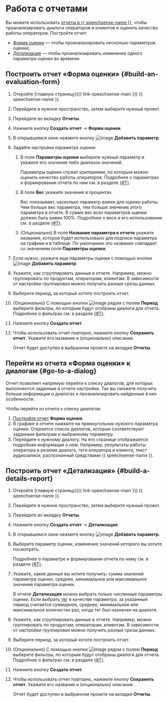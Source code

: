 # Работа с отчетами

Вы можете использовать [отчеты в {{ speechsense-name }}](../../concepts/reports/index.md), чтобы проанализировать диалоги операторов и клиентов и оценить качество работы операторов. Постройте отчет:

* [Форма оценки](#build-an-evaluation-form) — чтобы проанализировать несколько параметров оценки;
* [Детализация](#build-a-details-report) — чтобы проанализировать изменение одного параметра оценки во времени.

## Построить отчет «Форма оценки» {#build-an-evaluation-form}

1. Откройте [главную страницу]({{ link-speechsense-main }}) {{ speechsense-name }}.
1. Перейдите в нужное пространство, затем выберите нужный проект.
1. Перейдите во вкладку **Отчеты**.
1. Нажмите кнопку **Создать отчет** → **Форма оценки**.
1. В открывшемся окне нажмите кнопку ![image](../../../_assets/console-icons/plus.svg) **Добавить параметр**.
1. Задайте настройки параметра оценки:

   1. В поле **Параметры оценки** выберите нужный параметр и укажите его значение либо диапазон значений.

      Параметры оценки служат критериями, по которым можно оценить качество работы операторов. Подробнее о параметрах и формировании отчета по ним см. в разделе [{#T}](../../concepts/reports/evaluation-form.md#parameters).

   1. В поле **Вес** укажите значение в процентах.

      Вес показывает, насколько параметр важен для оценки работы. Чем больше вес параметра, тем больше значение этого параметра в отчете. В сумме вес всех параметров оценки должен быть равен 100%. Подробнее о весе и его использовании см. в разделе [{#T}](../../concepts/reports/evaluation-form.md#weight).

   1. (Опционально) В поле **Название параметра в отчете** укажите название, которое будет использовано для подписи параметра на графике и в таблице. По умолчанию это название совпадает со значением поля **Параметры оценки**.

1. Если нужно, укажите еще параметры оценки с помощью кнопки ![image](../../../_assets/console-icons/plus.svg) **Добавить параметр**.
1. Укажите, как сгруппировать данные в отчете. Например, можно группировать по продуктам, операторам, клиентам. В зависимости от настройки группировки можно получить разные срезы данных.
1. Выберите период, за который хотите построить отчет.
1. (Опционально) С помощью кнопки ![image](../../../_assets/console-icons/plus.svg) рядом с полем **Период** выберите фильтры, по которым будут отобраны диалоги для отчета. Подробнее о фильтрах см. в разделе [{#T}](../../concepts/reports/evaluation-form.md#filters).
1. Нажмите кнопку **Создать отчет**.
1. Чтобы использовать отчет повторно, нажмите кнопку **Сохранить отчет**. Укажите его название и (опционально) описание.

   Отчет будет доступен в выбранном проекте на вкладке **Отчеты**.

## Перейти из отчета «Форма оценки» к диалогам {#go-to-a-dialog}

Отчет позволяет напрямую перейти к списку диалогов, для которых выполняются заданные в отчете настройки. Так вы сможете получить больше информации о диалогах и проанализировать найденные в них особенности.

Чтобы перейти из отчета к списку диалогов:

1. [Постройте отчет](#build-an-evaluation-form) **Форма оценки**.
1. В графике в отчете нажмите на прямоугольник нужного параметра оценки. Откроется список диалогов, которые соответствуют заданным фильтрам и выбранному параметру.
1. Перейдите к нужному диалогу. На его странице отображается подробная информация о нем. Например, результаты работы оператора в резюме диалога, теги оператора и клиента, текст аудиозаписи, распознанный средствами {{ speechsense-name }}.

## Построить отчет «Детализация» {#build-a-details-report}

1. Откройте [главную страницу]({{ link-speechsense-main }}) {{ speechsense-name }}.
1. Перейдите в нужное пространство, затем выберите нужный проект.
1. Перейдите во вкладку **Отчеты**.
1. Нажмите кнопку **Создать отчет** → **Детализация**.
1. В открывшемся окне нажмите кнопку ![image](../../../_assets/console-icons/plus.svg) **Добавить параметр**.
1. Выберите параметр оценки, изменение значений которого вы хотите посмотреть.

   Подробнее о параметре и формировании отчета по нему см. в разделе [{#T}](../../concepts/reports/details.md#parameter).

1. Укажите, какие данные вы хотите получить: сумма значений параметра оценки, среднее, минимальное или максимальное значение параметра оценки.

   В отчете **Детализация** можно выбрать только численные параметры оценки. Если выбрать [тег](../../concepts/tags.md) в качестве параметра, за указанный период считается суммарное, среднее, минимальное или максимальное количество раз, когда тег был назначен на диалоги.

1. Укажите, как сгруппировать данные в отчете. Например, можно группировать по продуктам, операторам, клиентам. В зависимости от настройки группировки можно получить разные срезы данных.
1. Выберите период, за который хотите построить отчет.
1. (Опционально) С помощью кнопки ![image](../../../_assets/console-icons/plus.svg) рядом с полем **Период** выберите фильтры, по которым будут отобраны диалоги для отчета. Подробнее о фильтрах см. в разделе [{#T}](../../concepts/reports/details.md#filters).
1. Нажмите кнопку **Создать отчет**.
1. Чтобы использовать отчет повторно, нажмите кнопку **Сохранить отчет**. Укажите его название и (опционально) описание.

   Отчет будет доступен в выбранном проекте на вкладке **Отчеты**.
